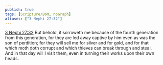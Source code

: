 ```yaml
---
publish: true
tags: [Scripture/BoM, noGraph]
aliases: ["3 Nephi 27:32"]
---
```

[3 Nephi 27:32](https://churchofjesuschrist.org/study/scriptures/bofm/3-ne/27?lang=eng&id=p32#p32) But behold, it sorroweth me because of the fourth generation from this generation, for they are led away captive by him even as was the son of perdition; for they will sell me for silver and for gold, and for that which moth doth corrupt and which thieves can break through and steal. And in that day will I visit them, even in turning their works upon their own heads.
